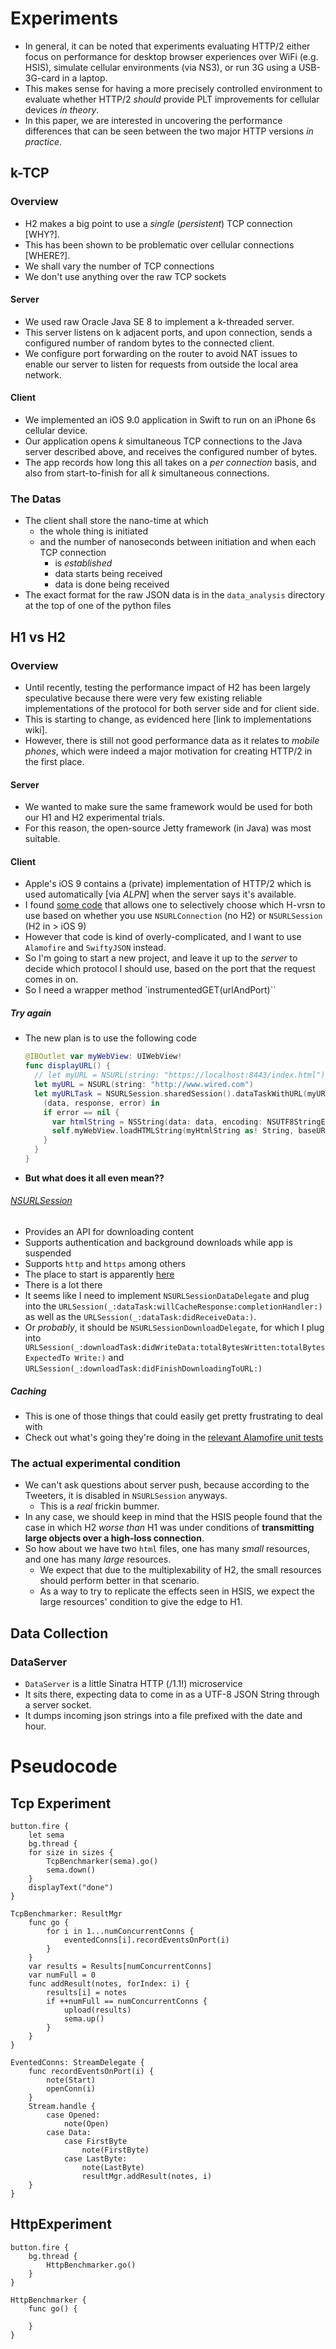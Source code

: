 # Experiments
* In general, it can be noted that experiments evaluating HTTP/2 either focus
  on performance for desktop browser experiences over WiFi (e.g. HSIS),
  simulate cellular environments (via NS3), or run 3G using a USB-3G-card in a
  laptop.
* This makes sense for having a more precisely controlled environment to
  evaluate whether HTTP/2 _should_ provide PLT improvements for cellular
  devices _in theory_.
* In this paper, we are interested in uncovering the performance differences
  that can be seen between the two major HTTP versions _in practice_.

## k-TCP
### Overview
* H2 makes a big point to use a _single_ (_persistent_) TCP connection [WHY?].
* This has been shown to be problematic over cellular connections [WHERE?].
* We shall vary the number of TCP connections
* We don't use anything over the raw TCP sockets

#### Server
* We used raw Oracle Java SE 8 to implement a k-threaded server.
* This server listens on k adjacent ports, and upon connection, sends a
  configured number of random bytes to the connected client.
* We configure port forwarding on the router to avoid NAT issues to enable our
  server to listen for requests from outside the local area network.

#### Client
* We implemented an iOS 9.0 application in Swift to run on an iPhone 6s
  cellular device.
* Our application opens _k_ simultaneous TCP connections to the Java server
  described above, and receives the configured number of bytes.
* The app records how long this all takes on a _per connection_ basis, and also
  from start-to-finish for all _k_ simultaneous connections.

### The Datas
* The client shall store the nano-time at which
    * the whole thing is initiated
    * and the number of nanoseconds between initiation and when each TCP
      connection
        * is _established_
        * data starts being received
        * data is done being received
* The exact format for the raw JSON data is in the `data_analysis` directory at
  the top of one of the python files

## H1 vs H2
### Overview
* Until recently, testing the performance impact of H2 has been largely
  speculative because there were very few existing reliable implementations of
  the protocol for both server side and for client side.
* This is starting to change, as evidenced here [link to implementations wiki].
* However, there is still not good performance data as it relates to _mobile
  phones_, which were indeed a major motivation for creating HTTP/2 in the
  first place.

#### Server
* We wanted to make sure the same framework would be used for both our H1 and
  H2 experimental trials.
* For this reason, the open-source Jetty framework (in Java) was most suitable.

#### Client
* Apple's iOS 9 contains a (private) implementation of HTTP/2 which is used
  automatically [via _ALPN_] when the server says it's
  available.
* I found [some code](github.com/FGoessler/iOS-HTTP2-Test) that allows one to
  selectively choose which H-vrsn to use based on whether you use
  `NSURLConnection` (no H2) or `NSURLSession` (H2 in > iOS 9)
* However that code is kind of overly-complicated, and I want to use
  `Alamofire` and `SwiftyJSON` instead.
* So I'm going to start a new project, and leave it up to the _server_ to
  decide which protocol I should use, based on the port that the request comes
  in on.
* So I need a wrapper method `instrumentedGET(urlAndPort)``

##### Try again
* The new plan is to use the following code
  ```swift
  @IBOutlet var myWebView: UIWebView!
  func displayURL() {
    // let myURL = NSURL(string: "https://localhost:8443/index.html")
    let myURL = NSURL(string: "http://www.wired.com")
    let myURLTask = NSURLSession.sharedSession().dataTaskWithURL(myURL!) {
      (data, response, error) in
      if error == nil {
        var htmlString = NSString(data: data, encoding: NSUTF8StringEncoding)
        self.myWebView.loadHTMLString(myHtmlString as! String, baseURL: nil)
      }
    }
  }
  ```
* __But what does it all even mean??__

###### [NSURLSession](https://developer.apple.com/library/ios/documentation/Foundation/Reference/NSURLSession_class/)

* Provides an API for downloading content
* Supports authentication and background downloads while app is suspended
* Supports `http` and `https` among others
* The place to start is apparently [here][url-loading]
* There is a lot there
* It seems like I need to implement `NSURLSessionDataDelegate` and plug into
  the `URLSession(_:dataTask:willCacheResponse:completionHandler:)` as well as
  the `URLSession(_:dataTask:didReceiveData:)`.
* Or _probably_, it should be `NSURLSessionDownloadDelegate`, for which I plug into `
  URLSession(_:downloadTask:didWriteData:totalBytesWritten:totalBytesExpectedTo
  Write:)` and `URLSession(_:downloadTask:didFinishDownloadingToURL:)`


[url-loading]: https://developer.apple.com/library/ios/documentation/Cocoa/Conceptual/URLLoadingSystem/URLLoadingSystem.html#//apple_ref/doc/uid/10000165i

##### Caching
* This is one of those things that could easily get pretty frustrating to deal
  with
* Check out what's going they're doing in the [relevant Alamofire unit
  tests][cachetests]

[cachetests]: https://github.com/Alamofire/Alamofire/blob/c634f6067f0b5a59992a10bbd848203aa1231ff6/Tests/CacheTests.swift

### The actual experimental condition
* We can't ask questions about server push, because according to the Tweeters,
  it is disabled in `NSURLSession` anyways.
    * This is a _real_ frickin bummer.
* In any case, we should keep in mind that the HSIS people found that the case
  in which H2 _worse than_ H1 was under conditions of __transmitting large
  objects over a high-loss connection__.
* So how about we have two `html` files, one has many _small_ resources, and
  one has many _large_ resources.
    * We expect that due to the multiplexability of H2, the small resources
      should perform better in that scenario.
    * As a way to try to replicate the effects seen in HSIS, we expect the
      large resources' condition to give the edge to H1.

## Data Collection
### DataServer
* `DataServer` is a little Sinatra HTTP (/1.1!) microservice
* It sits there, expecting data to come in as a UTF-8 JSON String through a
  server socket.
* It dumps incoming json strings into a file prefixed with the date and hour.

# Pseudocode

## Tcp Experiment

```
button.fire {
    let sema
    bg.thread {
    for size in sizes {
        TcpBenchmarker(sema).go()
        sema.down()
    }
    displayText("done")
}

TcpBenchmarker: ResultMgr 
    func go {
        for i in 1...numConcurrentConns {
            eventedConns[i].recordEventsOnPort(i)
        }
    }
    var results = Results[numConcurrentConns]
    var numFull = 0
    func addResult(notes, forIndex: i) {
        results[i] = notes
        if ++numFull == numConcurrentConns {
            upload(results)
            sema.up()
        }
    }
}

EventedConns: StreamDelegate {
    func recordEventsOnPort(i) {
        note(Start)
        openConn(i)
    }
    Stream.handle {
        case Opened:
            note(Open)
        case Data:
            case FirstByte
                note(FirstByte)
            case LastByte:
                note(LastByte)
                resultMgr.addResult(notes, i)
    }
}
```

## HttpExperiment

```
button.fire {
    bg.thread {
        HttpBenchmarker.go()
    }
}

HttpBenchmarker {
    func go() {

    }
}
```
